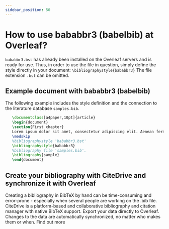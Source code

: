 ```yaml
---
sidebar_position: 50
---
```


# How to use bababbr3 (babelbib) at Overleaf?
`bababbr3.bst` has already been installed on the Overleaf servers and is ready for use. Thus, in order to use the file in question, simply define the style directly in your document: `\bibliographystyle{bababbr3}` The file extension `.bst` can be omitted.

## Example document with bababbr3 (babelbib)
The following example includes the style definition and the connection to the literature database `samples.bib`.
```tex
   \documentclass[a4paper,10pt]{article}
   \begin{document}
   \section{First chapter}
   Lorem ipsum dolor sit amet, consectetur adipiscing elit. Aenean fermentum justo massa, ut maximus mauris sodales et. Aenean vel elit a erat rhoncus pharetra.
   \medskip
   %bibliographystyle 'bababbr3.bst'
   \bibliographystyle{bababbr3}
   %bibliography file 'samples.bib'.
   \bibliography{sample}
   \end{document}
```

## Create your bibliography with CiteDrive and synchronize it with Overleaf
Creating a bibliography in BibTeX by hand can be time-consuming and error-prone - especially when several people are working on the .bib file. CiteDrive is a platform-based and collaborative bibliography and citation manager with native BibTeX support. Export your data directly to Overleaf. Changes to the data are automatically synchronized, no matter who makes them or when. Find out more